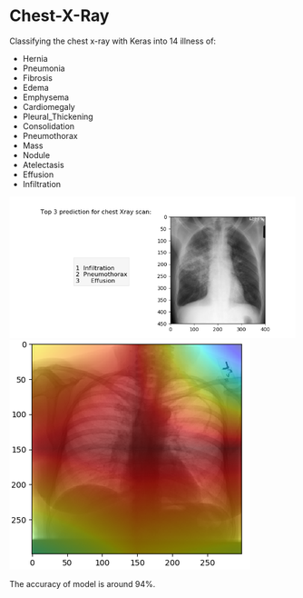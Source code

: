 # Chest-X-Ray
Classifying the chest x-ray with Keras into 14 illness of:
- Hernia 
- Pneumonia
- Fibrosis
- Edema
- Emphysema
- Cardiomegaly
- Pleural_Thickening
- Consolidation
- Pneumothorax
- Mass
- Nodule
- Atelectasis
- Effusion
- Infiltration

<img src="./Screen Shot 2018-03-22 at 21.18.27.png"/>
<img src="./Screen Shot 2018-03-22 at 21.23.54.png"/>

The accuracy of model is around 94%.
